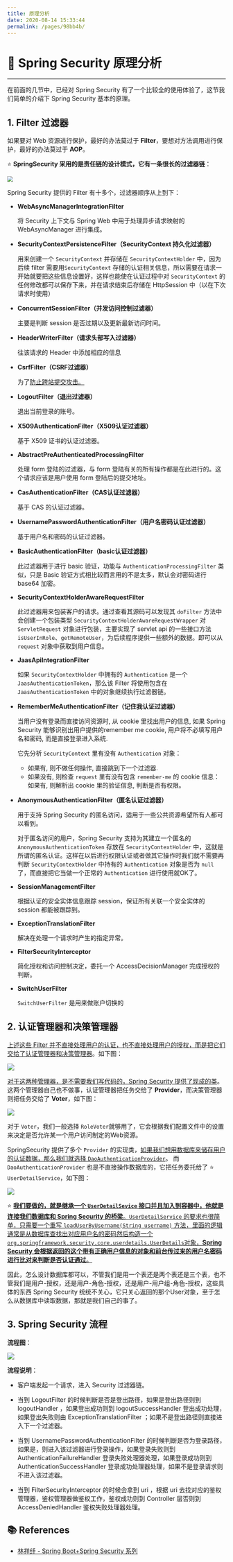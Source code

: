 ```yaml
---
title: 原理分析
date: 2020-08-14 15:33:44
permalink: /pages/98bb4b/
---
```

# 💫 Spring Security 原理分析

---

在前面的几节中，已经对 Spring Security 有了一个比较全的使用体验了，这节我们简单的介绍下 Spring Security 基本的原理。

## 1. Filter 过滤器

如果要对 Web 资源进行保护，最好的办法莫过于 **Filter**，要想对方法调用进行保护，最好的办法莫过于 **AOP**。

⭐ **SpringSecurity 采用的是责任链的设计模式，它有一条很长的过滤器链**：

<img src="https://cs-wiki.oss-cn-shanghai.aliyuncs.com/img/20200814160811.png" style="zoom:80%;" />

Spring Security 提供的 Filter 有十多个，过滤器顺序从上到下：

- **WebAsyncManagerIntegrationFilter**

  将 Security 上下文与 Spring Web 中用于处理异步请求映射的 WebAsyncManager 进行集成。

- **SecurityContextPersistenceFilter（SecurityContext 持久化过滤器）**

  用来创建一个 `SecurityContext` 并存储在 `SecurityContextHolder` 中，因为后续 filter 需要用`SecurityContext` 存储的认证相关信息，所以需要在请求一开始就要把这些信息设置好，这样也能使在认证过程中对 `SecurityContext` 的任何修改都可以保存下来，并在请求结束后存储在 HttpSession 中（以在下次请求时使用）

- **ConcurrentSessionFilter（并发访问控制过滤器）**

  主要是判断 session 是否过期以及更新最新访问时间。

- **HeaderWriterFilter（请求头部写入过滤器）**

  往该请求的 Header 中添加相应的信息

- **CsrfFilter（CSRF过滤器）**

  为了<u>防止跨站提交攻击。</u>

- **LogoutFilter（退出过滤器）**

  退出当前登录的账号。

- **X509AuthenticationFilter（X509认证过滤器）**

  基于 X509 证书的认证过滤器。

- **AbstractPreAuthenticatedProcessingFilter**

  处理 form 登陆的过滤器，与 form 登陆有关的所有操作都是在此进行的。这个请求应该是用户使用 form 登陆后的提交地址。

- **CasAuthenticationFilter（CAS认证过滤器）**

  基于 CAS 的认证过滤器。

- **UsernamePasswordAuthenticationFilter（用户名密码认证过滤器）**

  基于用户名和密码的认证过滤器。

- **BasicAuthenticationFilter（basic认证过滤器）**

  此过滤器用于进行 basic 验证，功能与 `AuthenticationProcessingFilter` 类似，只是 Basic 验证方式相比较而言用的不是太多，默认会对密码进行 base64 加密。

- **SecurityContextHolderAwareRequestFilter**

  此过滤器用来包装客户的请求。通过查看其源码可以发现其 `doFilter` 方法中会创建一个包装类型 `SecurityContextHolderAwareRequestWrapper` 对 `ServletRequest` 对象进行包装，主要实现了 servlet api 的一些接口方法 `isUserInRole`、`getRemoteUser`，为后续程序提供一些额外的数据。即可以从 `request` 对象中获取到用户信息。 

- **JaasApiIntegrationFilter**

  如果 `SecurityContextHolder` 中拥有的 `Authentication` 是一个 `JaasAuthenticationToken`，那么该 Filter 将使用包含在 `JaasAuthenticationToken` 中的对象继续执行过滤器链。

- **RememberMeAuthenticationFilter（记住我认证过滤器）**

  当用户没有登录而直接访问资源时, 从 cookie 里找出用户的信息, 如果 Spring Security 能够识别出用户提供的remember me cookie, 用户将不必填写用户名和密码, 而是直接登录进入系统. 

  它先分析 `SecurityContext` 里有没有 `Authentication` 对象：

  - 如果有, 则不做任何操作, 直接跳到下一个过滤器. 
  - 如果没有, 则检查 `request` 里有没有包含 `remember-me` 的 cookie 信息：如果有, 则解析出 cookie 里的验证信息, 判断是否有权限。

- **AnonymousAuthenticationFilter（匿名认证过滤器）**

  用于支持 Spring Security 的匿名访问，适用于一些公共资源希望所有人都可以看到。

  对于匿名访问的用户，Spring Security 支持为其建立一个匿名的 `AnonymousAuthenticationToken` 存放在 `SecurityContextHolder` 中，这就是所谓的匿名认证。这样在以后进行权限认证或者做其它操作时我们就不需要再判断 `SecurityContextHolder` 中持有的 `Authentication` 对象是否为 `null` 了，而直接把它当做一个正常的 `Authentication` 进行使用就OK了。

- **SessionManagementFilter**

  根据认证的安全实体信息跟踪 session，保证所有关联一个安全实体的 session 都能被跟踪到。

- **ExceptionTranslationFilter**

  解决在处理一个请求时产生的指定异常。

- **FilterSecurityInterceptor**

  简化授权和访问控制决定，委托一个 AccessDecisionManager 完成授权的判断。

- **SwitchUserFilter**

  `SwitchUserFilter` 是用来做账户切换的

## 2. 认证管理器和决策管理器

<u>上述这些 Filter 并不直接处理用户的认证，也不直接处理用户的授权，而是把它们交给了认证管理器和决策管理器</u>。如下图：

<img src="https://cs-wiki.oss-cn-shanghai.aliyuncs.com/img/20200814161158.png"  />

<u>对于这两种管理器，是不需要我们写代码的，Spring Security 提供了现成的类</u>。这两个管理器自己也不做事，认证管理器把任务交给了 **Provider**，而决策管理器则把任务交给了 **Voter**，如下图：

<img src="https://cs-wiki.oss-cn-shanghai.aliyuncs.com/img/20200814161523.png"  />

对于 `Voter`，我们一般选择 `RoleVoter`就够用了，它会根据我们配置文件中的设置来决定是否允许某一个用户访问制定的Web资源。

SpringSecurity 提供了多个 `Provider` 的实现类，<u>如果我们想用数据库来储存用户的认证数据，那么我们就选择 `DaoAuthenticationProvider`</u>。 而 `DaoAuthenticationProvider` 也是不直接操作数据库的，它把任务委托给了 ⭐ `UserDetailService`，如下图：

<img src="https://cs-wiki.oss-cn-shanghai.aliyuncs.com/img/20200814161851.png"  />

⭐ <u>**我们要做的，就是继承一个 `UserDetailSevice` 接口并且加入到容器中，他就是连接我们数据库和 Spring Security 的桥梁**。`UserDetailService` 的要求也很简单，只需要一个重写 `loadUserByUsername(String username)` 方法，里面的逻辑通常是从数据库查找出对应用户名的密码然后构造一个`org.springframework.security.core.userdetails.UserDetails`对象，**Spring Security 会根据返回的这个带有正确用户信息的对象和前台传过来的用户名密码进行比对来判断是否认证通过**。</u>

因此，怎么设计数据库都可以，不管我们是用一个表还是两个表还是三个表，也不管我们是用户-授权，还是用户-角色-授权，还是用户-用户组-角色-授权，这些具体的东西 Spring Security 统统不关心，它只关心返回的那个User对象，至于怎么从数据库中读取数据，那就是我们自己的事了。

## 3. Spring Security 流程

**流程图**：

![](https://cs-wiki.oss-cn-shanghai.aliyuncs.com/img/20200814212351.png)

**流程说明**：

- 客户端发起一个请求，进入 Security 过滤器链。

- 当到 LogoutFilter 的时候判断是否是登出路径，如果是登出路径则到 logoutHandler ，如果登出成功则到 logoutSuccessHandler 登出成功处理，如果登出失败则由 ExceptionTranslationFilter ；如果不是登出路径则直接进入下一个过滤器。

- 当到 UsernamePasswordAuthenticationFilter 的时候判断是否为登录路径，如果是，则进入该过滤器进行登录操作，如果登录失败则到 AuthenticationFailureHandler 登录失败处理器处理，如果登录成功则到 AuthenticationSuccessHandler 登录成功处理器处理，如果不是登录请求则不进入该过滤器。

- 当到 FilterSecurityInterceptor 的时候会拿到 uri ，根据 uri 去找对应的鉴权管理器，鉴权管理器做鉴权工作，鉴权成功则到 Controller 层否则到 AccessDeniedHandler 鉴权失败处理器处理。

## 📚 References

- [林祥纤 - Spring Boot+Spring Security 系列](https://www.iteye.com/blog/412887952-qq-com-2441544)